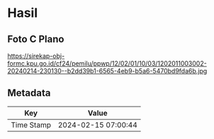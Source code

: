 # Hasil

## Foto C Plano

https://sirekap-obj-formc.kpu.go.id/cf24/pemilu/ppwp/12/02/01/10/03/1202011003002-20240214-230130--b2dd39b1-6565-4eb9-b5a6-5470bd9fda6b.jpg


## Metadata

| Key        | Value               |
| ---------- | ------------------- |
| Time Stamp | 2024-02-15 07:00:44 |



